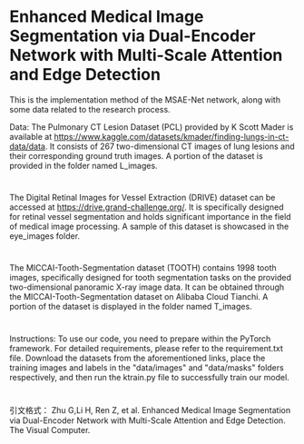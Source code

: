 # Enhanced Medical Image Segmentation via Dual-Encoder Network with Multi-Scale Attention and Edge Detection
This is the implementation method of the MSAE-Net network, along with some data related to the research process.

Data:
The Pulmonary CT Lesion Dataset (PCL) provided by K Scott Mader is available at https://www.kaggle.com/datasets/kmader/finding-lungs-in-ct-data/data. It consists of 267 two-dimensional CT images of lung lesions and their corresponding ground truth images. A portion of the dataset is provided in the folder named L_images.
#
The Digital Retinal Images for Vessel Extraction (DRIVE) dataset can be accessed at https://drive.grand-challenge.org/. It is specifically designed for retinal vessel segmentation and holds significant importance in the field of medical image processing. A sample of this dataset is showcased in the eye_images folder.
#
The MICCAI-Tooth-Segmentation dataset (TOOTH) contains 1998 tooth images, specifically designed for tooth segmentation tasks on the provided two-dimensional panoramic X-ray image data. It can be obtained through the MICCAI-Tooth-Segmentation dataset on Alibaba Cloud Tianchi. A portion of the dataset is displayed in the folder named T_images.
#
#
Instructions: To use our code, you need to prepare within the PyTorch framework. For detailed requirements, please refer to the requirement.txt file. Download the datasets from the aforementioned links, place the training images and labels in the "data/images" and "data/masks" folders respectively, and then run the ktrain.py file to successfully train our model.
#
#
引文格式：
 Zhu G,Li H, Ren Z, et al. Enhanced Medical Image Segmentation via Dual-Encoder Network with Multi-Scale Attention and Edge Detection. The Visual Computer.
